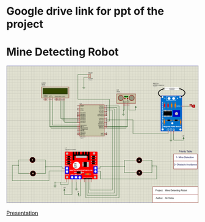# Google drive link for ppt of the project

# Mine Detecting Robot
![](Mine_Detecting_Robot/Mine_detecing_robot.png)

[Presentation](https://drive.google.com/file/d/1kdMFZ_5dG3OyVscNsYe2DfzHFPky-_li/view?usp=sharing)
